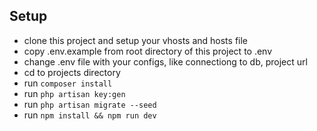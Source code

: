 ## Setup

- clone this project and setup your vhosts and hosts file
- copy .env.example from root directory of this project to .env
- change .env file with your configs, like connectiong to db, project url
- cd to projects directory
- run <code>composer install</code> 
- run <code>php artisan key:gen</code> 
- run <code>php artisan migrate --seed</code> 
- run <code>npm install && npm run dev</code> 

